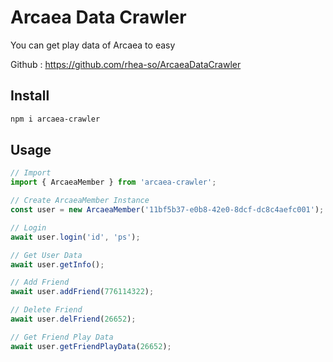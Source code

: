 # Arcaea Data Crawler

You can get play data of Arcaea to easy

Github : https://github.com/rhea-so/ArcaeaDataCrawler

## Install

```sh
npm i arcaea-crawler
```

## Usage

```typescript
// Import
import { ArcaeaMember } from 'arcaea-crawler';

// Create ArcaeaMember Instance
const user = new ArcaeaMember('11bf5b37-e0b8-42e0-8dcf-dc8c4aefc001'); // DeviceId: uuidv4

// Login
await user.login('id', 'ps');

// Get User Data
await user.getInfo();

// Add Friend
await user.addFriend(776114322);

// Delete Friend
await user.delFriend(26652);

// Get Friend Play Data
await user.getFriendPlayData(26652);
```

